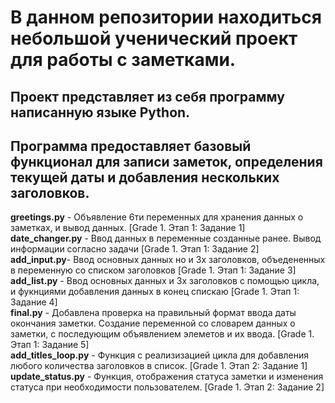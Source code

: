 # В данном репозитории находиться небольшой ученический проект для работы с заметками.
## Проект представляет из себя программу написанную языке Python.
## Программа предоставляет базовый функционал для записи заметок, определения текущей даты и добавления нескольких заголовков.
**greetings.py** - Объявление 6ти переменных для хранения данных о заметках, и вывод данных. [Grade 1. Этап 1: Задание 1]<br>
**date_changer.py** - Ввод данных в переменные созданные ранее. Вывод информации согласно задачи [Grade 1. Этап 1: Задание 2]<br>
**add_input.py**- Ввод основных данных но и 3х заголовков, объедененных в переменную со списком заголовков  [Grade 1. Этап 1: Задание 3]<br>
**add_list.py** - Ввод основных данных и 3х заголовков с помощью цикла, и фукнциями добавления данных в конец спискаю   [Grade 1. Этап 1: Задание 4]<br>
**final.py** - Добавлена проверка на правильный формат ввода даты окончания заметки. Создание переменной со словарем данных о заметки, с последующим объявлением элеметов и их ввода. [Grade 1. Этап 1: Задание 5]<br>
**add_titles_loop.py** - Функция с реализизацией цикла для добавления любого количества заголовков в список. [Grade 1. Этап 2: Задание 1]<br>
**update_status.py**  - Функция, отображения статуса заметки и изменения статуса при необходимости пользователем. [Grade 1. Этап 2: Задание 2]<br>
